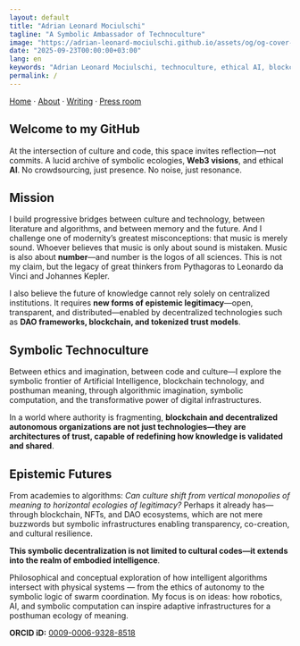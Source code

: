 ```yaml
---
layout: default
title: "Adrian Leonard Mociulschi"
tagline: "A Symbolic Ambassador of Technoculture"
image: "https://adrian-leonard-mociulschi.github.io/assets/og/og-cover-adi-futura-1200x630.png"
date: "2025-09-23T00:00:00+03:00"
lang: en
keywords: "Adrian Leonard Mociulschi, technoculture, ethical AI, blockchain, symbolic ecology, ORCID, academic"
permalink: / 
---
```


[Home](/) · [About](/about) · [Writing](/writing) · [Press room](/blog)

## Welcome to my GitHub
At the intersection of culture and code, this space invites reflection—not commits. A lucid archive of symbolic ecologies, **Web3 visions**, and ethical **AI**. No crowdsourcing, just presence. No noise, just resonance.

## Mission

I build progressive bridges between culture and technology, between literature and algorithms, and between memory and the future. And I challenge one of modernity’s greatest misconceptions: that music is merely sound. Whoever believes that music is only about sound is mistaken. Music is also about **number**—and number is the logos of all sciences. This is not my claim, but the legacy of great thinkers from Pythagoras to Leonardo da Vinci and Johannes Kepler.

I also believe the future of knowledge cannot rely solely on centralized institutions. It requires **new forms of epistemic legitimacy**—open, transparent, and distributed—enabled by decentralized technologies such as **DAO frameworks, blockchain, and tokenized trust models**.

## Symbolic Technoculture  

Between ethics and imagination, between code and culture—I explore the symbolic frontier of Artificial Intelligence, blockchain technology, and posthuman meaning, through algorithmic imagination, symbolic computation, and the transformative power of digital infrastructures.

In a world where authority is fragmenting, **blockchain and decentralized autonomous organizations are not just technologies—they are architectures of trust, capable of redefining how knowledge is validated and shared**. 

## Epistemic Futures

From academies to algorithms: *Can culture shift from vertical monopolies of meaning to horizontal ecologies of legitimacy?* Perhaps it already has—through blockchain, NFTs, and DAO ecosystems, which are not mere buzzwords but symbolic infrastructures enabling transparency, co-creation, and cultural resilience.

**This symbolic decentralization is not limited to cultural codes—it extends into the realm of embodied intelligence**.

Philosophical and conceptual exploration of how intelligent algorithms intersect with physical systems — from the ethics of autonomy to the symbolic logic of swarm coordination. My focus is on ideas: how robotics, AI, and symbolic computation can inspire adaptive infrastructures for a posthuman ecology of meaning.

**ORCID iD:** [0009-0006-9328-8518](https://orcid.org/0009-0006-9328-8518)

<script type="application/ld+json">
{
  "@context": "https://schema.org",
  "@graph": [
    {
      "@type": "WebSite",
      "@id": "https://adrian-leonard-mociulschi.github.io/#website",
      "url": "https://adrian-leonard-mociulschi.github.io/",
      "name": "Adrian Leonard Mociulschi",
      "image": {
        "@type": "ImageObject",
        "@id": "https://adrian-leonard-mociulschi.github.io/#og-image",
        "url": "https://adrian-leonard-mociulschi.github.io/assets/og/og-cover-adi-futura-1200x630.png",
        "width": 1200,
        "height": 630
      },
      "publisher": { "@id": "https://adrian-leonard-mociulschi.github.io/#person" }
    },

    {
      "@type": "Person",
      "@id": "https://adrian-leonard-mociulschi.github.io/#person",
      "name": "Adrian Leonard Mociulschi",
      "url": "https://adrian-leonard-mociulschi.github.io/",
      "image": {
        "@type": "ImageObject",
        "url": "https://adrian-leonard-mociulschi.github.io/assets/img/Adrian-Leonard-Mociulschi.jpg",
        "contentUrl": "https://adrian-leonard-mociulschi.github.io/assets/img/Adrian-Leonard-Mociulschi.jpg",
        "encodingFormat": "image/jpeg",
        "width": 3066,
        "height": 3066
      },
      "jobTitle": "University Lecturer, Essayist",
      "affiliation": {
        "@type": "Organization",
        "@id": "https://www.unmb.ro/#org",
        "name": "National University of Music Bucharest",
        "url": "https://www.unmb.ro/"
      },
      "identifier": {
        "@type": "PropertyValue",
        "propertyID": "ORCID",
        "value": "0009-0006-9328-8518",
        "url": "https://orcid.org/0009-0006-9328-8518"
      },
      "sameAs": [
        "https://orcid.org/0009-0006-9328-8518",
        "https://www.unmb.ro/profesor/mociulschi-adrian/",
        "https://www.contributors.ro/author/adrian-leonard-mociulschi/",
        "https://romanialibera.ro/author/adrian-mociulschi/",
        "https://revistacultura.ro/author/leonard/",
        "https://www.liternet.ro/autor/3774/Adrian-Leonard-Mociulschi.html",
        "https://www.curteaveche.ro/a/adrian-leonard-mociulschi",
        "https://www.researchgate.net/profile/Adrian-Leonard-Mociulschi"
      ],
      "knowsAbout": [
        {"@type":"Thing","name":"AI ethics"},
        {"@type":"Thing","name":"Technoculture"},
        {"@type":"Thing","name":"Blockchain"},
        {"@type":"Thing","name":"Music Theory"},
        {"@type":"Thing","name":"Posthumanism"},
        {"@type":"Thing","name":"Strategic foresight"}
      ],
      "nationality": { "@type": "Country", "name": "Romania" }
    },

    {
      "@type": "WebPage",
      "@id": "https://adrian-leonard-mociulschi.github.io/#home",
      "url": "https://adrian-leonard-mociulschi.github.io/",
      "name": "Home",
      "headline": "A Symbolic Ambassador of Technoculture",
      "description": "A lucid archive at the intersection of culture and code: symbolic ecologies, Web3 visions, and ethical AI.",
      "inLanguage": "en",
      "isPartOf": { "@id": "https://adrian-leonard-mociulschi.github.io/#website" },
      "about": { "@id": "https://adrian-leonard-mociulschi.github.io/#person" },
      "primaryImageOfPage": { "@id": "https://adrian-leonard-mociulschi.github.io/#og-image" }
    }
  ]
}
</script>
<!-- meta: [la] Ultima linea: ubi forma transit in sensum -->

